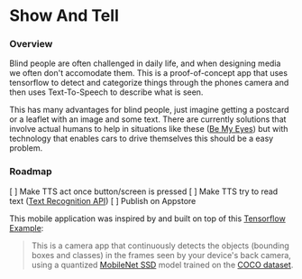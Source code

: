 # Show And Tell
### Overview
Blind people are often challenged in daily life, and when designing media we often don't accomodate them.
This is a proof-of-concept app that uses tensorflow to detect and categorize things through the phones camera and then uses Text-To-Speech to describe what is seen.

This has many advantages for blind people, just imagine getting a postcard or a leaflet with an image and some text. There are currently solutions that involve actual humans to help in situations like these ([Be My Eyes](https://play.google.com/store/apps/details?id=com.bemyeyes.bemyeyes&hl=de)) but with technology that enables cars to drive themselves this should be a easy problem.

### Roadmap
[ ] Make TTS act once button/screen is pressed
[ ] Make TTS try to read text ([Text Recognition API](https://developers.google.com/vision/android/text-overview))
[ ] Publish on Appstore

This mobile application was inspired by and built on top of this [Tensorflow Example](https://github.com/tensorflow/examples/tree/master/lite/examples/object_detection/android):
> This is a camera app that continuously detects the objects (bounding boxes and classes) in the frames seen by your device's back camera,  using a quantized [MobileNet SSD](https://github.com/tensorflow/models/tree/master/research/object_detection) model trained on the [COCO dataset](http://cocodataset.org/).
